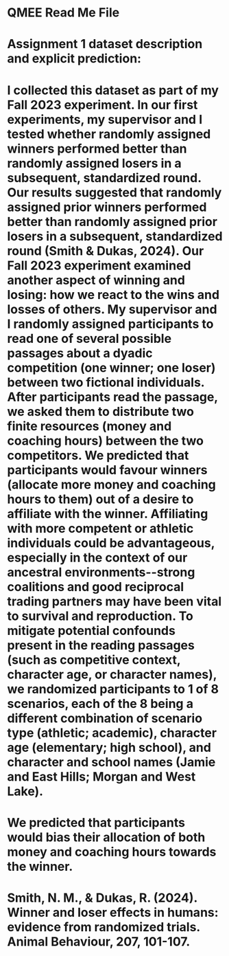 # QMEE Read Me File

# Assignment 1 dataset description and explicit prediction: 

# I collected this dataset as part of my Fall 2023 experiment. In our first experiments, my supervisor and I tested whether randomly assigned winners performed better than randomly assigned losers in a subsequent, standardized round. Our results suggested that randomly assigned prior winners performed better than randomly assigned prior losers in a subsequent, standardized round (Smith & Dukas, 2024). Our Fall 2023 experiment examined another aspect of winning and losing: how we react to the wins and losses of others. My supervisor and I randomly assigned participants to read one of several possible passages about a dyadic competition (one winner; one loser) between two fictional individuals. After participants read the passage, we asked them to distribute two finite resources (money and coaching hours) between the two competitors. We predicted that participants would favour winners (allocate more money and coaching hours to them) out of a desire to affiliate with the winner. Affiliating with more competent or athletic individuals could be advantageous, especially in the context of our ancestral environments--strong coalitions and good reciprocal trading partners may have been vital to survival and reproduction. To mitigate potential confounds present in the reading passages (such as competitive context, character age, or character names), we randomized participants to 1 of 8 scenarios, each of the 8 being a different combination of scenario type (athletic; academic), character age (elementary; high school), and character and school names (Jamie and East Hills; Morgan and West Lake).  

# We predicted that participants would bias their allocation of both money and coaching hours towards the winner. 

# Smith, N. M., & Dukas, R. (2024). Winner and loser effects in humans: evidence from randomized trials. Animal Behaviour, 207, 101-107.